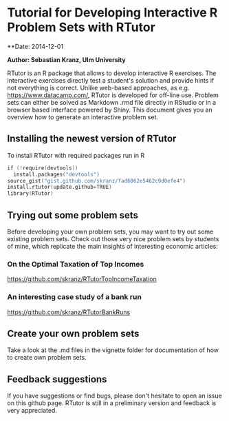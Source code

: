 # Tutorial for Developing Interactive R Problem Sets with RTutor

**Date: 2014-12-01

**Author: Sebastian Kranz, Ulm University** 

RTutor is an R package that allows to develop interactive R exercises. The interactive exercises directly test a student's solution and provide hints if not everything is correct. Unlike web-based approaches, as e.g. https://www.datacamp.com/, RTutor is developed for off-line use. Problem sets can either be solved as Markdown  .rmd file directly in RStudio or in a browser based interface powered by Shiny.  This document gives you an overview how to generate an interactive problem set.

## Installing the newest version of RTutor

To install RTutor with required packages run in R
```s
if (!require(devtools))
  install.packages("devtools")
source_gist("gist.github.com/skranz/fad6062e5462c9d0efe4")
install.rtutor(update.github=TRUE)
library(RTutor)
```

## Trying out some problem sets

Before developing your own problem sets, you may want to try out some existing problem sets. Check out those very nice problem sets by students of mine, which replicate the main insights of interesting economic articles:

### On the Optimal Taxation of Top Incomes
https://github.com/skranz/RTutorTopIncomeTaxation

### An interesting case study of a bank run
https://github.com/skranz/RTutorBankRuns

## Create your own problem sets

Take a look at the .md files in the vignette folder for documentation of how to create own problem sets.

## Feedback suggestions

If you have suggestions or find bugs, please don't hesitate to open an issue on this github page. RTutor is still in a preliminary version and feedback is very appreciated.
